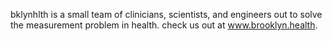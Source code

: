 bklynhlth is a small team of clinicians, scientists, and engineers out to solve the measurement problem in health.
check us out at www.brooklyn.health.
